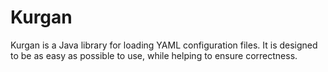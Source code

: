 
Kurgan
======

Kurgan is a Java library for loading YAML configuration files. It is
designed to be as easy as possible to use, while helping to ensure
correctness.

